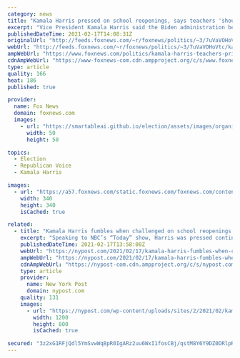```yaml
---
category: news
title: "Kamala Harris pressed on school reopenings, says teachers 'should be a priority' in receiving COVID vacccine"
excerpt: "Vice President Kamala Harris said the Biden administration believes teachers \"should be a priority\" in receiving the coronavirus vaccine as parents and educators clash over whether it is safe for teachers to return to the classroom without inoculations against COVID-19."
publishedDateTime: 2021-02-17T14:08:31Z
originalUrl: "http://feeds.foxnews.com/~r/foxnews/politics/~3/7uVaVOHoVtc/kamala-harris-teachers-priority-coronavirus-vaccines"
webUrl: "http://feeds.foxnews.com/~r/foxnews/politics/~3/7uVaVOHoVtc/kamala-harris-teachers-priority-coronavirus-vaccines"
ampWebUrl: "https://www.foxnews.com/politics/kamala-harris-teachers-priority-coronavirus-vaccines.amp"
cdnAmpWebUrl: "https://www-foxnews-com.cdn.ampproject.org/c/s/www.foxnews.com/politics/kamala-harris-teachers-priority-coronavirus-vaccines.amp"
type: article
quality: 166
heat: 186
published: true

provider:
  name: Fox News
  domain: foxnews.com
  images:
    - url: "https://smartableai.github.io/election/assets/images/organizations/foxnews.com-50x50.jpg"
      width: 50
      height: 50

topics:
  - Election
  - Republican Voice
  - Kamala Harris

images:
  - url: "https://a57.foxnews.com/static.foxnews.com/foxnews.com/content/uploads/2020/10/340/340/brooke-singman-headshot.jpg?ve=1&tl=1"
    width: 340
    height: 340
    isCached: true

related:
  - title: "Kamala Harris fumbles when challenged on school reopenings in ‘Today’ interview"
    excerpt: "Speaking to NBC’s “Today” show, Harris was pressed continually on the CDC’s guidance released last week on their phased re-opening of schools, specifically on the point"
    publishedDateTime: 2021-02-17T13:58:00Z
    webUrl: "https://nypost.com/2021/02/17/kamala-harris-fumbles-when-challenged-on-school-reopenings/"
    ampWebUrl: "https://nypost.com/2021/02/17/kamala-harris-fumbles-when-challenged-on-school-reopenings/amp/"
    cdnAmpWebUrl: "https://nypost-com.cdn.ampproject.org/c/s/nypost.com/2021/02/17/kamala-harris-fumbles-when-challenged-on-school-reopenings/amp/"
    type: article
    provider:
      name: New York Post
      domain: nypost.com
    quality: 131
    images:
      - url: "https://nypost.com/wp-content/uploads/sites/2/2021/02/kamala-today.jpg?quality=90&strip=all&w=1200"
        width: 1200
        height: 800
        isCached: true

secured: "3z2xG1RFjQdl5YmSvwWq8pR0IgARz2uu6WxI1fosCBj/qstM8Y6Y9DZ0DRlpRewr1c0fJdH+Yr42fnIrNhXG8rNil/Ic99w08TcoV+BFBfNrB4+5j8vhPauVih3L/fjNynk0WylgnBKH7VqYTYw9gvclhC8PWPDdA6DUqvaxOxg8g4cLU9uRe7oFDFu9ymxYImQbHKLWQ0FH4IOhLHh83bsfftJ14gukiRnJZyiyUi7cDmdkgyy5YLv0qy2GD+2xWwDy6HXyOlxRmkr63A691DUAyYwN+CL2PRNwgibGhQdsHhYoWI+t7ikxVYoTGsITDLR23LwciC6PE29NeeoV4D2ax71RXCqA5psutTXOLyg=;/1tcW5CVsxniKuSipk2ilA=="
---
```


